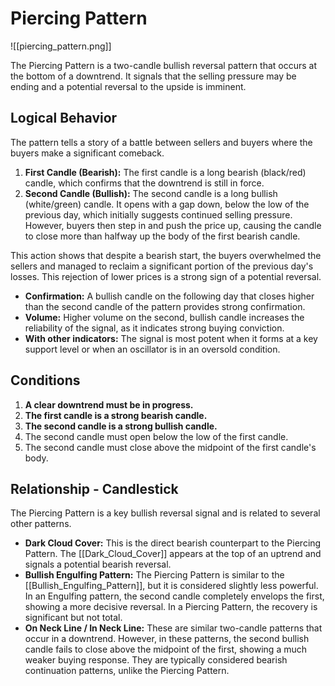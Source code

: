 # Piercing Pattern

![[piercing_pattern.png]]

The Piercing Pattern is a two-candle bullish reversal pattern that occurs at the bottom of a downtrend. It signals that the selling pressure may be ending and a potential reversal to the upside is imminent.

## Logical Behavior

The pattern tells a story of a battle between sellers and buyers where the buyers make a significant comeback.

1.  **First Candle (Bearish):** The first candle is a long bearish (black/red) candle, which confirms that the downtrend is still in force.
2.  **Second Candle (Bullish):** The second candle is a long bullish (white/green) candle. It opens with a gap down, below the low of the previous day, which initially suggests continued selling pressure. However, buyers then step in and push the price up, causing the candle to close more than halfway up the body of the first bearish candle.

This action shows that despite a bearish start, the buyers overwhelmed the sellers and managed to reclaim a significant portion of the previous day's losses. This rejection of lower prices is a strong sign of a potential reversal.

- **Confirmation:** A bullish candle on the following day that closes higher than the second candle of the pattern provides strong confirmation.
- **Volume:** Higher volume on the second, bullish candle increases the reliability of the signal, as it indicates strong buying conviction.
- **With other indicators:** The signal is most potent when it forms at a key support level or when an oscillator is in an oversold condition.

## Conditions

1.  **A clear downtrend must be in progress.**
2.  **The first candle is a strong bearish candle.**
3.  **The second candle is a strong bullish candle.**
4.  The second candle must open below the low of the first candle.
5.  The second candle must close above the midpoint of the first candle's body.

## Relationship - Candlestick

The Piercing Pattern is a key bullish reversal signal and is related to several other patterns.

- **Dark Cloud Cover:** This is the direct bearish counterpart to the Piercing Pattern. The [[Dark_Cloud_Cover]] appears at the top of an uptrend and signals a potential bearish reversal.
- **Bullish Engulfing Pattern:** The Piercing Pattern is similar to the [[Bullish_Engulfing_Pattern]], but it is considered slightly less powerful. In an Engulfing pattern, the second candle completely envelops the first, showing a more decisive reversal. In a Piercing Pattern, the recovery is significant but not total.
- **On Neck Line / In Neck Line:** These are similar two-candle patterns that occur in a downtrend. However, in these patterns, the second bullish candle fails to close above the midpoint of the first, showing a much weaker buying response. They are typically considered bearish continuation patterns, unlike the Piercing Pattern.
